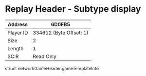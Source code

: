 #  Replay Header - Subtype display
Address   | 6D0FB5
----------|-------------
Player ID | 334612 (Byte Offset: 1)
Size 	  | 2
Length 	  | 1
SC:R      | Read Only

struct networkGameHeader.gameTemplateInfo
